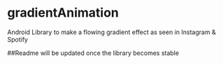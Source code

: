 # gradientAnimation
Android Library to make a flowing gradient effect as seen in Instagram &amp; Spotify

##Readme will be updated once the library becomes stable
